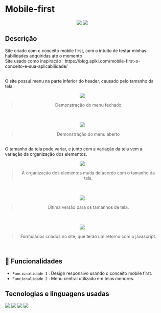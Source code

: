 # Mobile-first
<p align="center">
  <img src="https://img.shields.io/badge/Status-EM_DESENVOLVIMENTO-blue">
  <img src="https://img.shields.io/github/last-commit/Samuel-045/Mobile-first?color=blue">
</p>

<h2>Descrição</h2>
Site criado com o conceito mobile first, com o intuito de testar minhas habilidades adquiridas até o momento<br>
Site usado como inspiração : https://blog.apiki.com/mobile-first-o-conceito-e-sua-aplicabilidade/<br><br>

O site possui menu na parte inferior do header, causado pelo tamanho da tela.
<div align="center">
  <img src="https://github.com/Samuel-045/Mobile-first/assets/95144250/37234fa9-6442-42b4-8eb1-3652c2235d87">

  
  >Demonstração do menu fechado


  <br><br><img src="https://github.com/Samuel-045/Mobile-first/assets/95144250/61d782dc-b626-425e-88ca-394ea15ef197">


  >Demonstração do menu aberto
</div>


<br>O tamanho da tela pode variar, e junto com a variação da tela vem a variação da organização dos elementos.


<div align="center">
  <img src="https://github.com/Samuel-045/Mobile-first/assets/95144250/1e7c27c4-8e1d-488c-aea7-0e50fa765ca4">


  >A organização dos elementos muda de acordo com o tamanho da tela.


  <br><br><img src="https://github.com/Samuel-045/Mobile-first/assets/95144250/6f2d1dc4-ccf6-42b1-86a2-7e0badd4d901">


  >Última versão para os tamanhos de tela.


  <br><br><img src="https://github.com/Samuel-045/Mobile-first/assets/95144250/66a438cc-0821-472b-9e3b-a95de4e248aa">


  >Formulários criados no site, que terão um retorno com o javascript.


</div>

<br>
<h2>🔨 Funcionalidades</h2>

- `Funcionalidade 1` : Design responsivo usando o conceito mobile first.
- `Funcionalidade 2` : Menu central utilizado em telas menores.

<h2>Tecnologias e linguagens usadas</h2>
<p align="left">
  <img src="https://img.shields.io/badge/html5-%23E34F26.svg?style=for-the-badge&logo=html5&logoColor=white">
  <img src="https://img.shields.io/badge/javascript-%23323330.svg?style=for-the-badge&logo=javascript&logoColor=%23F7DF1E">
  <img src="https://img.shields.io/badge/css3-%231572B6.svg?style=for-the-badge&logo=css3&logoColor=white">
  <img src="https://img.shields.io/badge/Visual%20Studio%20Code-0078d7.svg?style=for-the-badge&logo=visual-studio-code&logoColor=white">
</p>
